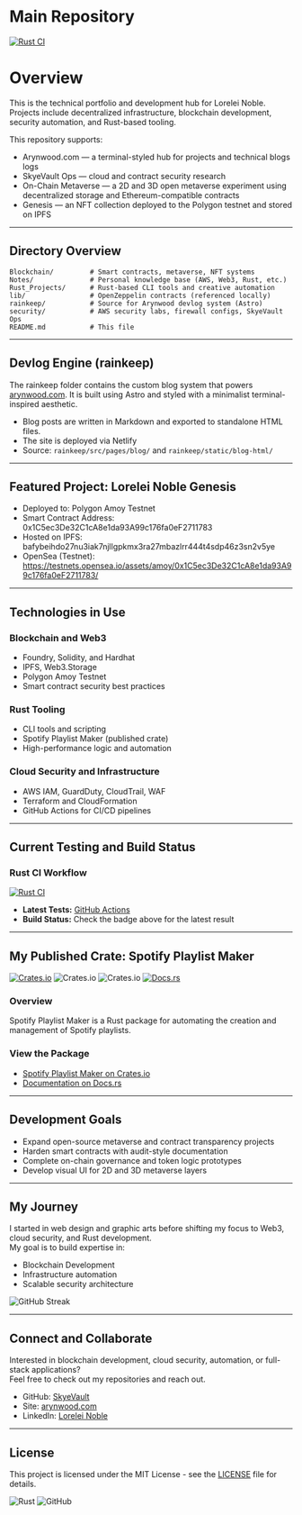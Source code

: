 # Main Repository

[![Rust CI](https://github.com/SkyeVault/Main/actions/workflows/ci.yml/badge.svg)](https://github.com/SkyeVault/Main/actions/workflows/ci.yml)

# Overview

This is the technical portfolio and development hub for Lorelei Noble. Projects include decentralized infrastructure, blockchain development, security automation, and Rust-based tooling.

This repository supports:
- Arynwood.com — a terminal-styled hub for projects and technical blogs logs
- SkyeVault Ops — cloud and contract security research
- On-Chain Metaverse — a 2D and 3D open metaverse experiment using decentralized storage and Ethereum-compatible contracts
- Genesis — an NFT collection deployed to the Polygon testnet and stored on IPFS

---

## Directory Overview

```
Blockchain/         # Smart contracts, metaverse, NFT systems
Notes/              # Personal knowledge base (AWS, Web3, Rust, etc.)
Rust_Projects/      # Rust-based CLI tools and creative automation
lib/                # OpenZeppelin contracts (referenced locally)
rainkeep/           # Source for Arynwood devlog system (Astro)
security/           # AWS security labs, firewall configs, SkyeVault Ops
README.md           # This file
```

---

## Devlog Engine (rainkeep)

The rainkeep folder contains the custom blog system that powers [arynwood.com](https://arynwood.com). It is built using Astro and styled with a minimalist terminal-inspired aesthetic.

- Blog posts are written in Markdown and exported to standalone HTML files.
- The site is deployed via Netlify
- Source: `rainkeep/src/pages/blog/` and `rainkeep/static/blog-html/`

---

## Featured Project: Lorelei Noble Genesis

- Deployed to: Polygon Amoy Testnet  
- Smart Contract Address: 0x1C5ec3De32C1cA8e1da93A99c176fa0eF2711783  
- Hosted on IPFS: bafybeihdo27nu3iak7njllgpkmx3ra27mbazlrr444t4sdp46z3sn2v5ye  
- OpenSea (Testnet): https://testnets.opensea.io/assets/amoy/0x1C5ec3De32C1cA8e1da93A99c176fa0eF2711783/

---

## Technologies in Use

### Blockchain and Web3
- Foundry, Solidity, and Hardhat
- IPFS, Web3.Storage
- Polygon Amoy Testnet
- Smart contract security best practices

### Rust Tooling
- CLI tools and scripting
- Spotify Playlist Maker (published crate)
- High-performance logic and automation

### Cloud Security and Infrastructure
- AWS IAM, GuardDuty, CloudTrail, WAF
- Terraform and CloudFormation
- GitHub Actions for CI/CD pipelines

---

## Current Testing and Build Status
### Rust CI Workflow
[![Rust CI](https://github.com/SkyeVault/Main/actions/workflows/ci.yml/badge.svg)](https://github.com/SkyeVault/Main/actions/workflows/ci.yml)

- **Latest Tests:** [GitHub Actions](https://github.com/SkyeVault/Main/actions)
- **Build Status:** Check the badge above for the latest result

---

## My Published Crate: Spotify Playlist Maker

[![Crates.io](https://img.shields.io/crates/v/spotify_playlist_maker)](https://crates.io/crates/spotify_playlist_maker)
![Crates.io](https://img.shields.io/crates/d/spotify_playlist_maker)
![Crates.io](https://img.shields.io/crates/l/spotify_playlist_maker)
[![Docs.rs](https://docs.rs/spotify_playlist_maker/badge.svg)](https://docs.rs/spotify_playlist_maker)

### Overview
Spotify Playlist Maker is a Rust package for automating the creation and management of Spotify playlists.

### View the Package
- [Spotify Playlist Maker on Crates.io](https://crates.io/crates/spotify_playlist_maker)
- [Documentation on Docs.rs](https://docs.rs/spotify_playlist_maker)
  
---

## Development Goals

- Expand open-source metaverse and contract transparency projects
- Harden smart contracts with audit-style documentation
- Complete on-chain governance and token logic prototypes
- Develop visual UI for 2D and 3D metaverse layers

---

## My Journey
I started in web design and graphic arts before shifting my focus to Web3, cloud security, and Rust development.  
My goal is to build expertise in:
- Blockchain Development
- Infrastructure automation
- Scalable security architecture
  
![GitHub Streak](https://streak-stats.demolab.com/?user=skyevault&theme=dark)

---

## Connect and Collaborate
Interested in blockchain development, cloud security, automation, or full-stack applications?  
Feel free to check out my repositories and reach out.

- GitHub: [SkyeVault](https://github.com/skyevault)
- Site: [arynwood.com](https://arynwood.com)
- LinkedIn: [Lorelei Noble](https://www.linkedin.com/in/lorelein/)

---

## License
This project is licensed under the MIT License - see the [LICENSE](LICENSE) file for details.

![Rust](https://img.shields.io/badge/Rust-Language-brown?style=flat-square&logo=rust)
![GitHub](https://img.shields.io/badge/GitHub-Profile-blue?style=flat-square&logo=github)
